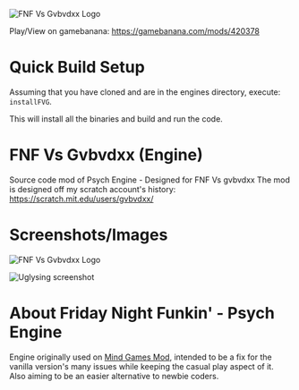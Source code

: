 ![FNF Vs Gvbvdxx Logo](https://github.com/gvbvdxx-test/FNFVsGvbvdxxEngine/assets/123641869/94005527-860d-48ac-a498-b8180cd2e122)


Play/View on gamebanana: https://gamebanana.com/mods/420378

# Quick Build Setup

Assuming that you have cloned and are in the engines directory, execute: ```installFVG```.

This will install all the binaries and build and run the code.

# FNF Vs Gvbvdxx (Engine)
Source code mod of Psych Engine - Designed for FNF Vs gvbvdxx
The mod is designed off my scratch account's history: https://scratch.mit.edu/users/gvbvdxx/

# Screenshots/Images


![FNF Vs Gvbvdxx Logo](https://github.com/gvbvdxx-test/FNFVsGvbvdxxEngine/assets/123641869/94005527-860d-48ac-a498-b8180cd2e122)



![Uglysing screenshot](https://github.com/gvbvdxx-test/FNFVsGvbvdxxEngine/assets/123641869/50dc9c52-5cfd-4eb6-8a0c-a9a7ed45407a)


# About Friday Night Funkin' - Psych Engine
Engine originally used on [Mind Games Mod](https://gamebanana.com/mods/301107), intended to be a fix for the vanilla version's many issues while keeping the casual play aspect of it. Also aiming to be an easier alternative to newbie coders.

